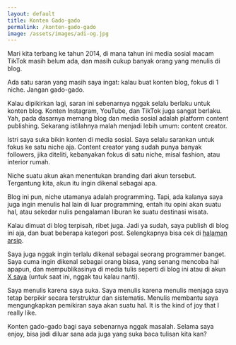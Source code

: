 ```yaml
---
layout: default
title: Konten Gado-gado
permalink: /konten-gado-gado
image: /assets/images/adi-og.jpg
---
```


Mari kita terbang ke tahun 2014, di mana tahun ini media sosial macam TikTok masih belum ada, dan masih cukup banyak orang yang menulis di blog.

Ada satu saran yang masih saya ingat: kalau buat konten blog, fokus di 1 niche. Jangan gado-gado.

Kalau dipikirkan lagi, saran ini sebenarnya nggak selalu berlaku untuk konten blog. Konten Instagram, YouTube, dan TikTok juga sangat berlaku. Yah, pada dasarnya memang blog dan media sosial adalah platform content publishing. Sekarang istilahnya malah menjadi lebih umum: content creator.

Istri saya suka bikin konten di media sosial. Saya selalu sarankan untuk fokus ke satu niche aja. Content creator yang sudah punya banyak followers, jika diteliti, kebanyakan fokus di satu niche, misal fashion, atau interior rumah.

Niche suatu akun akan menentukan branding dari akun tersebut. Tergantung kita, akun itu ingin dikenal sebagai apa.

Blog ini pun, niche utamanya adalah programming. Tapi, ada kalanya saya juga ingin menulis hal lain di luar programming, entah itu opini akan suatu hal, atau sekedar nulis pengalaman liburan ke suatu destinasi wisata.

Kalau dimuat di blog terpisah, ribet juga. Jadi ya sudah, saya publish di blog ini aja, dan buat beberapa kategori post. Selengkapnya bisa cek di [halaman arsip](https://adipurnm.my.id/arsip).

Saya juga nggak ingin terlalu dikenal sebagai seorang programmer banget. Saya cuma ingin dikenal sebagai orang biasa, yang senang mencoba hal apapun, dan mempublikasinya di media tulis seperti di blog ini atau di akun [X saya](https://x.com/adi_prnm) (untuk saat ini, nggak tau kalau nanti).

Saya menulis karena saya suka. Saya menulis karena menulis menjaga saya tetap berpikir secara terstruktur dan sistematis. Menulis membantu saya mengungkapkan pemikiran saya akan suatu hal. It is the kind of joy that I really like.

Konten gado-gado bagi saya sebenarnya nggak masalah. Selama saya enjoy, bisa jadi diluar sana ada juga yang suka baca tulisan kita kan?
